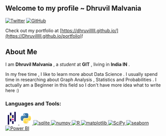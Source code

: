 ## Welcome to my profile ~ Dhruvil Malvania
<a href="https://twitter.com/d_malvania/" target="_blank"><img src="https://img.shields.io/badge/Twitter-%230077B5.svg?&style=flat-square&logo=Twitter&logoColor=white" alt="Twitter"></a>
<a href="https://github.com/Dhruvilllll/" target="_blank"><img src="https://img.shields.io/badge/-GitHub-181717?style=flat-square&logo=github" alt="GitHub"></a>

Check out my portfolio at [https://dhruvilllll.github.io/](https://Dhruvilllll.github.io/portfolio)!

## About Me
I am **Dhruvil Malvania** , a *student* at **GIT** , living in **India IN** .

In my free time , I like to learn more about Data Science . I usually spend time in researching about Graph Analysis , Statistics and Probabilities . I actually am a Beginner in this field so I don't have more idea what to write here :) 

<h3 align="left">Languages and Tools:</h3>
<p align="left"> <a href="https://pandas.pydata.org/" target="_blank" rel="noreferrer"> <img src="https://raw.githubusercontent.com/devicons/devicon/2ae2a900d2f041da66e950e4d48052658d850630/icons/pandas/pandas-original.svg" alt="pandas" width="40" height="40"/> </a> <a href="https://www.python.org" target="_blank" rel="noreferrer"> <img src="https://raw.githubusercontent.com/devicons/devicon/master/icons/python/python-original.svg" alt="python" width="40" height="40"/> </a> <a href="https://www.sqlite.org/" target="_blank" rel="noreferrer"> <img src="https://www.vectorlogo.zone/logos/sqlite/sqlite-icon.svg" alt="sqlite" width="40" height="40"/> </a><a href="https://numpy.org/" target="_blank" rel="noreferrer"> <img src="https://numpy.org/images/logo.svg" alt="numpy" width="40" height="40"/> </a> <a href="https://r-project.org/" target="_blank" rel="noreferrer"> <img src="https://www.r-project.org/Rlogo.png" alt="R" height="40" width="40"/> </a>  <a href="https://matplotlib.org/" target="_blank" rel="noreferrer"> <img src="https://matplotlib.org/stable/_images/sphx_glr_logos2_001.png" alt="matplotlib" width="40" height="40"/> </a>  <a href="https://scipy.org/" target="_blank" rel="noreferrer"> <img src="https://imgs.search.brave.com/Tb-vMu4_9A0rvuGuCpvpVipnhk7GzIUFcN0mliwBSb4/rs:fit:500:0:0/g:ce/aHR0cHM6Ly91cGxv/YWQud2lraW1lZGlh/Lm9yZy93aWtpcGVk/aWEvY29tbW9ucy90/aHVtYi9iL2IyL1ND/SVBZXzIuc3ZnLzIy/MHB4LVNDSVBZXzIu/c3ZnLnBuZw" alt="SciPy" height="40" width="40"/> </a>  <a href="https://seaborn.pydata.org/" target="_blank" rel="noreferrer"> <img src="https://seaborn.pydata.org/_images/logo-mark-lightbg.svg" alt="seaborn" width="40" height="40"/> </a>  <a href="https://https://www.microsoft.com/en-us/power-platform/products/power-bi/" target="_blank" rel="noreferrer"> <img src="https://imgs.search.brave.com/d43wJIkD_u9raSPD_6rL2t1Ya7CyJBGLy4ZqXtG9O68/rs:fit:500:0:0/g:ce/aHR0cHM6Ly91cGxv/YWQud2lraW1lZGlh/Lm9yZy93aWtpcGVk/aWEvY29tbW9ucy90/aHVtYi9jL2NmL05l/d19Qb3dlcl9CSV9M/b2dvLnN2Zy8yMjBw/eC1OZXdfUG93ZXJf/QklfTG9nby5zdmcu/cG5n" alt="Power BI" height="40" width="40"/></a></p> 
